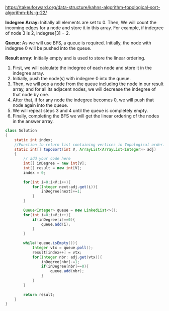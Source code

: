 https://takeuforward.org/data-structure/kahns-algorithm-topological-sort-algorithm-bfs-g-22/

**Indegree Array:** Initially all elements are set to 0. Then, We will count the incoming edges for a node and store it in this array. For example, if indegree of node 3 is 2, indegree[3] = 2.

**Queue:** As we will use BFS, a queue is required. Initially, the node with indegree 0 will be pushed into the queue.

**Result array:** Initially empty and is used to store the linear ordering.

1. First, we will calculate the indegree of each node and store it in the indegree array. 
2. Initially, push the node(s) with indegree 0 into the queue.
3. Then, we will pop a node from the queue including the node in our result array, and for all its adjacent nodes, we will decrease the indegree of that node by one.
4. After that, if for any node the indegree becomes 0, we will push that node again into the queue.
5. We will repeat steps 3 and 4 until the queue is completely empty.
6. Finally, completing the BFS we will get the linear ordering of the nodes in the answer array.

```java
class Solution
{
    static int index;
    //Function to return list containing vertices in Topological order. 
    static int[] topoSort(int V, ArrayList<ArrayList<Integer>> adj) 
    {
        // add your code here
        int[] inDegree = new int[V];
        int[] result = new int[V];
        index = 0;
        
        for(int i=0;i<V;i++){
            for(Integer next:adj.get(i)){
                inDegree[next]+=1;
            }
        }
        
        Queue<Integer> queue = new LinkedList<>();
        for(int i=0;i<V;i++){
            if(inDegree[i]==0){
                queue.add(i);
            }
        }
        
        while(!queue.isEmpty()){
            Integer vtx = queue.poll();
            result[index++] = vtx;
            for(Integer nbr: adj.get(vtx)){
                inDegree[nbr]-=1;
                if(inDegree[nbr]==0){
                    queue.add(nbr);
                }
            }
        }
        
        return result;
    } 
}
```